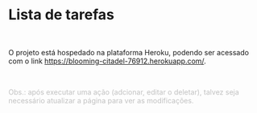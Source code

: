 <h1>Lista de tarefas</h1>
<br>
<p>O projeto está hospedado na plataforma Heroku, podendo ser acessado com o link <a href="">https://blooming-citadel-76912.herokuapp.com/</a>.</p>
<br>
<p style="color: #C1C1C1">Obs.: após executar uma ação (adcionar, editar o deletar), talvez seja necessário atualizar a página para ver as modificações.</p>